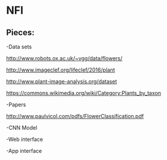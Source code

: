 # NFI



## Pieces:

-Data sets

http://www.robots.ox.ac.uk/~vgg/data/flowers/

http://www.imageclef.org/lifeclef/2016/plant

http://www.plant-image-analysis.org/dataset

https://commons.wikimedia.org/wiki/Category:Plants_by_taxon



-Papers

http://www.paulvicol.com/pdfs/FlowerClassification.pdf



-CNN Model

-Web interface

-App interface
